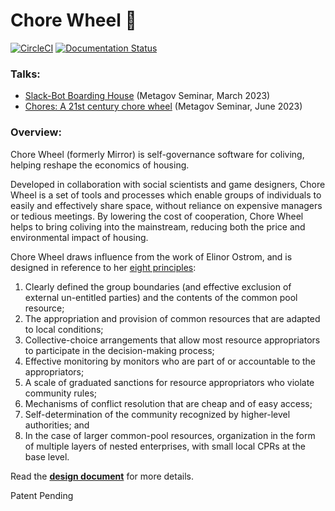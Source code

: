 # Chore Wheel 🔆

[![CircleCI](https://dl.circleci.com/status-badge/img/gh/zaratanDotWorld/choreWheel/tree/master.svg?style=svg)](https://dl.circleci.com/status-badge/redirect/gh/zaratanDotWorld/choreWheel/tree/master) [![Documentation Status](https://readthedocs.org/projects/mirror/badge/?version=latest)](https://docs.chorewheel.zaratan.world/en/latest/?badge=latest)

### Talks:
- [Slack-Bot Boarding House](https://docs.google.com/presentation/d/1qnnFlv15heegRqlcoAHb6svTdcjtRcC_vIw5qtlqAfw/edit?usp=sharing) (Metagov Seminar, March 2023)
- [Chores: A 21st century chore wheel](https://docs.google.com/presentation/d/1PcS42tksxbKC1MZDEbaWkzOAkOH88mPbcCnf0RR5CM0/edit?usp=sharing) (Metagov Seminar, June 2023)

### Overview:

Chore Wheel (formerly Mirror) is self-governance software for coliving, helping reshape the economics of housing.

Developed in collaboration with social scientists and game designers, Chore Wheel is a set of tools and processes which enable groups of individuals to easily and effectively share space, without reliance on expensive managers or tedious meetings. By lowering the cost of cooperation, Chore Wheel helps to bring coliving into the mainstream, reducing both the price and environmental impact of housing.

Chore Wheel draws influence from the work of Elinor Ostrom, and is designed in reference to her [eight principles](https://en.wikipedia.org/wiki/Elinor_Ostrom#Design_principles_for_Common_Pool_Resource_(CPR)_institution):

1. Clearly defined the group boundaries (and effective exclusion of external un-entitled parties) and the contents of the common pool resource;
2. The appropriation and provision of common resources that are adapted to local conditions;
3. Collective-choice arrangements that allow most resource appropriators to participate in the decision-making process;
4. Effective monitoring by monitors who are part of or accountable to the appropriators;
5. A scale of graduated sanctions for resource appropriators who violate community rules;
6. Mechanisms of conflict resolution that are cheap and of easy access;
7. Self-determination of the community recognized by higher-level authorities; and
8. In the case of larger common-pool resources, organization in the form of multiple layers of nested enterprises, with small local CPRs at the base level.

Read the **[design document](https://kronosapiens.github.io/papers/mirror.pdf)** for more details.

Patent Pending
